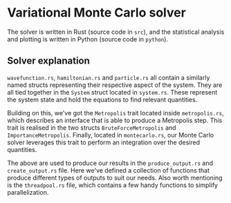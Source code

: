 # Variational Monte Carlo solver

The solver is written in Rust (source code in `src`), and the statistical analysis and plotting is written in Python (source code in `python`). 

## Solver explanation

`wavefunction.rs`, `hamiltonian.rs` and `particle.rs` all contain a similarly named structs representing their respective aspect of the system. They are all tied together in the `System` struct located in `system.rs`. These represent the system state and hold the equations to find relevant quantities.

Building on this, we've got the `Metropolis` trait located inside `metropolis.rs`, which describes an interface that is able to produce a Metropolis step. This trait is realised in the two structs `BruteForceMetropolis` and `ImportanceMetropolis`. Finally, located in `montecarlo.rs`, our Monte Carlo solver leverages this trait to perform an integration over the desired quantities.

The above are used to produce our results in the `produce_output.rs` and `create_output.rs` file. Here we've defined a collection of functions that produce different types of outputs to suit our needs. Also worth mentioning is the `threadpool.rs` file, which contains a few handy functions to simplify parallelization.
